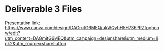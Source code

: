 # Deliverable 3 Files

Presentation link: https://www.canva.com/design/DAGmitG6MEQ/ukWQyhH5H736PRZfpghcnw/edit?utm_content=DAGmitG6MEQ&utm_campaign=designshare&utm_medium=link2&utm_source=sharebutton
